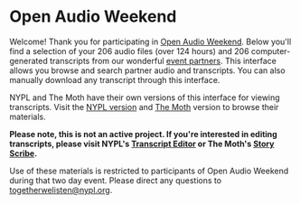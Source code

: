 # Open Audio Weekend  

Welcome! Thank you for participating in [Open Audio Weekend](http://togetherwelisten.nypl.org/openaudio). Below you'll find a selection of your 206 audio files (over 124 hours) and 206 computer-generated transcripts from our wonderful [event partners](http://togetherwelisten.nypl.org/openaudio/#organizers). This interface allows you browse and search partner audio and transcripts. You can also manually download any transcript through this interface.

NYPL and The Moth have their own versions of this interface for viewing transcripts. Visit the [NYPL version](transcribe.oralhistory.nypl.org) and [The Moth](storyscribe.themoth.org) version to browse their materials.

**Please note, this is not an active project. If you're interested in editing transcripts, please visit NYPL's [Transcript Editor](transcribe.oralhistory.nypl.org) or The Moth's [Story Scribe](storyscribe.themoth.org).**

Use of these materials is restricted to participants of Open Audio Weekend during that two day event. Please direct any questions to togetherwelisten@nypl.org.  
